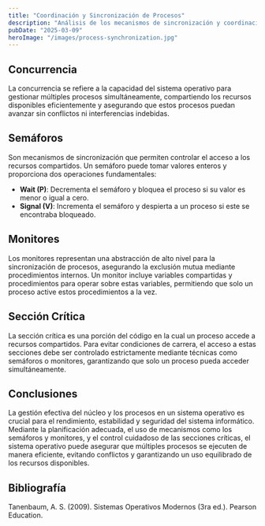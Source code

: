 ```yaml
---
title: "Coordinación y Sincronización de Procesos"
description: "Análisis de los mecanismos de sincronización y coordinación entre procesos en sistemas operativos modernos."
pubDate: "2025-03-09"
heroImage: "/images/process-synchronization.jpg"
---
```


## Concurrencia

La concurrencia se refiere a la capacidad del sistema operativo para gestionar múltiples procesos simultáneamente, compartiendo los recursos disponibles eficientemente y asegurando que estos procesos puedan avanzar sin conflictos ni interferencias indebidas.

## Semáforos

Son mecanismos de sincronización que permiten controlar el acceso a los recursos compartidos. Un semáforo puede tomar valores enteros y proporciona dos operaciones fundamentales:

- **Wait (P)**: Decrementa el semáforo y bloquea el proceso si su valor es menor o igual a cero.
- **Signal (V)**: Incrementa el semáforo y despierta a un proceso si este se encontraba bloqueado.

## Monitores

Los monitores representan una abstracción de alto nivel para la sincronización de procesos, asegurando la exclusión mutua mediante procedimientos internos. Un monitor incluye variables compartidas y procedimientos para operar sobre estas variables, permitiendo que solo un proceso active estos procedimientos a la vez.

## Sección Crítica

La sección crítica es una porción del código en la cual un proceso accede a recursos compartidos. Para evitar condiciones de carrera, el acceso a estas secciones debe ser controlado estrictamente mediante técnicas como semáforos o monitores, garantizando que solo un proceso pueda acceder simultáneamente.

## Conclusiones

La gestión efectiva del núcleo y los procesos en un sistema operativo es crucial para el rendimiento, estabilidad y seguridad del sistema informático. Mediante la planificación adecuada, el uso de mecanismos como los semáforos y monitores, y el control cuidadoso de las secciones críticas, el sistema operativo puede asegurar que múltiples procesos se ejecuten de manera eficiente, evitando conflictos y garantizando un uso equilibrado de los recursos disponibles.

## Bibliografía

Tanenbaum, A. S. (2009). Sistemas Operativos Modernos (3ra ed.). Pearson Education.